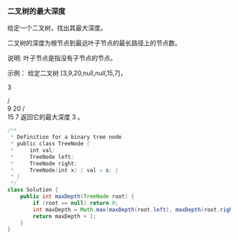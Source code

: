 ###  二叉树的最大深度

给定一个二叉树，找出其最大深度。

二叉树的深度为根节点到最远叶子节点的最长路径上的节点数。

说明: 叶子节点是指没有子节点的节点。

示例：
给定二叉树 [3,9,20,null,null,15,7]，

3

/ \
       9  20
            /  \
          15   7
返回它的最大深度 3 。

```java
/**
 * Definition for a binary tree node.
 * public class TreeNode {
 *     int val;
 *     TreeNode left;
 *     TreeNode right;
 *     TreeNode(int x) { val = x; }
 * }
 */
class Solution {
	public int maxDepth(TreeNode root) {
		if (root == null) return 0;
		int maxDepth = Math.max(maxDepth(root.left), maxDepth(root.right));
		return maxDepth + 1;
	}
}
```

